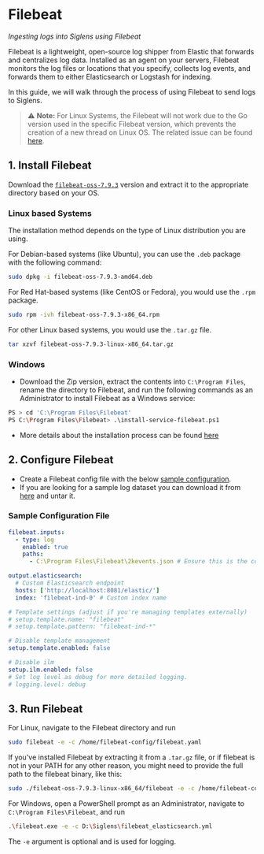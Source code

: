 # Filebeat
*Ingesting logs into Siglens using Filebeat*

Filebeat is a lightweight, open-source log shipper from Elastic that forwards and centralizes log data. Installed as an agent on your servers, Filebeat monitors the log files or locations that you specify, collects log events, and forwards them to either Elasticsearch or Logstash for indexing.

In this guide, we will walk through the process of using Filebeat to send logs to Siglens.

> :warning: **Note:** For Linux Systems, the Filebeat will not work due to the Go version used in the specific Filebeat version, which prevents the creation of a new thread on Linux OS. The related issue can be found [here](https://github.com/docker-library/golang/issues/467).

## 1. Install Filebeat

Download the [`filebeat-oss-7.9.3`](https://www.elastic.co/downloads/past-releases/filebeat-oss-7-9-3) version and extract it to the appropriate directory based on your OS.

### Linux based Systems

The installation method depends on the type of Linux distribution you are using.

For Debian-based systems (like Ubuntu), you can use the `.deb` package with the following command:

```bash
sudo dpkg -i filebeat-oss-7.9.3-amd64.deb
```

For Red Hat-based systems (like CentOS or Fedora), you would use the `.rpm` package.
```bash 
sudo rpm -ivh filebeat-oss-7.9.3-x86_64.rpm
```
For other Linux based systems, you would use the `.tar.gz` file.

```bash
tar xzvf filebeat-oss-7.9.3-linux-x86_64.tar.gz
```

### Windows

- Download the Zip version, extract the contents into ```C:\Program Files```, rename the directory to Filebeat, and run the following commands as an Administrator to install Filebeat as a Windows service:

```bash
PS > cd 'C:\Program Files\Filebeat'
PS C:\Program Files\Filebeat> .\install-service-filebeat.ps1
```

- More details about the installation process can be found [here](https://www.elastic.co/guide/en/beats/filebeat/7.9/filebeat-installation-configuration.html)

## 2. Configure Filebeat
- Create a Filebeat config file with the below [sample configuration](#sample-configuration-file).
- If you are looking for a sample log dataset you can download it from [here](https://github.com/siglens/pub-datasets/releases/download/v1.0.0/2kevents.json.tar.gz) and untar it.

### Sample Configuration File

```yaml
filebeat.inputs:
  - type: log
    enabled: true
    paths:
      - C:\Program Files\Filebeat\2kevents.json # Ensure this is the correct path

output.elasticsearch:
  # Custom Elasticsearch endpoint
  hosts: ['http://localhost:8081/elastic/']
  index: 'filebeat-ind-0' # Custom index name

# Template settings (adjust if you're managing templates externally)
# setup.template.name: "filebeat"
# setup.template.pattern: "filebeat-ind-*"

# Disable template management
setup.template.enabled: false

# Disable ilm
setup.ilm.enabled: false
# Set log level as debug for more detailed logging.
# logging.level: debug
```

## 3. Run Filebeat

For Linux, navigate to the Filebeat directory and run 
```bash
sudo filebeat -e -c /home/filebeat-config/filebeat.yaml
```
If you've installed Filebeat by extracting it from a `.tar.gz` file, or if filebeat is not in your PATH for any other reason, you might need to provide the full path to the filebeat binary, like this:

```bash
sudo ./filebeat-oss-7.9.3-linux-x86_64/filebeat -e -c /home/filebeat-config/filebeat.yaml
```

For Windows, open a PowerShell prompt as an Administrator, navigate to `C:\Program Files\Filebeat`, and run 
```bash
.\filebeat.exe -e -c D:\Siglens\filebeat_elasticsearch.yml
```

The `-e` argument is optional and is used for logging.
